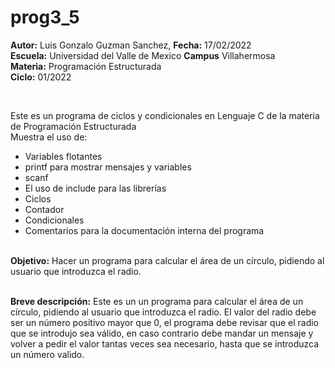 # prog3_5
<p><b>Autor:</b> Luis Gonzalo Guzman Sanchez, <b>Fecha:</b> 17/02/2022 <br>
<b>Escuela:</b> Universidad del Valle de Mexico <b>Campus</b> Villahermosa <br>
<b>Materia:</b> Programación Estructurada <br>
<b>Ciclo:</b> 01/2022</p>
<br>
<p>Este es un programa de ciclos y condicionales en Lenguaje C de la materia de Programación Estructurada<br>
Muestra el uso de:
  <ul>
    <li>Variables flotantes</li>
    <li>printf para mostrar mensajes y variables</li>
    <li>scanf</li>
    <li>El uso de include para las librerías</li>
    <li>Ciclos</li>
    <li>Contador</li>
    <li>Condicionales</li>
    <li>Comentarios para la documentación interna del programa</li>
    </ul>
    </p>
<br>
<b>Objetivo:</b> Hacer un programa para calcular el área de un círculo, pidiendo al usuario que introduzca el radio.
<br>
<br>
<p><b>Breve descripción:</b> 
Este es un un programa para calcular el área de un círculo, pidiendo al usuario que introduzca el radio. 
El valor del radio debe ser un número positivo mayor que 0, el programa debe revisar que el radio que se introdujo sea válido, en caso contrario debe mandar un mensaje y volver a pedir el valor tantas veces sea necesario, hasta que se introduzca un número valido.
</p>
